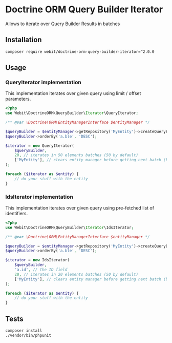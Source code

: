 # Doctrine ORM Query Builder Iterator
Allows to iterate over Query Builder Results in batches

## Installation

```bash
composer require webit/doctrine-orm-query-builder-iterator=^2.0.0
```

## Usage

### QueryIterator implementation

This implementation iterates over given query using limit / offset parameters.

```php
<?php
use Webit\DoctrineORM\QueryBuilder\Iterator\QueryIterator;

/** @var \Doctrine\ORM\EntityManagerInterface $entityManager */

$queryBuilder = $entityManager->getRepository('MyEntity')->createQueryBuilder();
$queryBuilder->orderBy('a.ble', 'DESC');

$iterator = new QueryIterator(
    $queryBuilder,
    20, // iterates in 50 elements batches (50 by default)
    ['MyEntity'], // clears entity manager before getting next batch (by default clears the whole entity manager) 
);

foreach ($iterator as $entity) {
    // do your stuff with the entity
}

```


### IdsIterator implementation

This implementation iterates over given query using pre-fetched list of identifiers.

```php
<?php
use Webit\DoctrineORM\QueryBuilder\Iterator\IdsIterator;

/** @var \Doctrine\ORM\EntityManagerInterface $entityManager */

$queryBuilder = $entityManager->getRepository('MyEntity')->createQueryBuilder();
$queryBuilder->orderBy('a.ble', 'DESC');

$iterator = new IdsIterator(
    $queryBuilder,
    'a.id', // the ID field
    20, // iterates in 20 elements batches (50 by default)
    ['MyEntity'], // clears entity manager before getting next batch (by default clears the whole entity manager) 
);

foreach ($iterator as $entity) {
    // do your stuff with the entity
}

```

## Tests

```bash
composer install
./vendor/bin/phpunit
```
